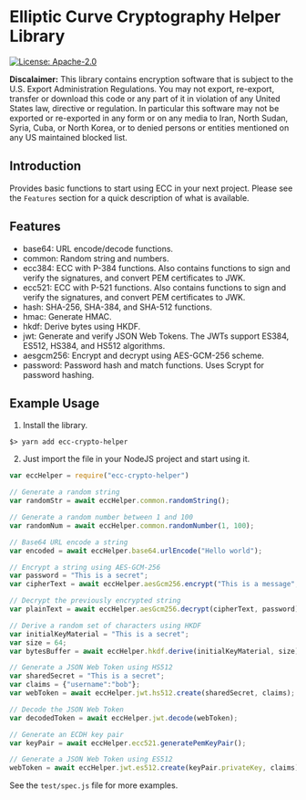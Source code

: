 # Elliptic Curve Cryptography Helper Library

[![License: Apache-2.0](https://img.shields.io/badge/License-Apache--2.0-blue.svg)](https://opensource.org/licenses/Apache-2.0)

**Discalaimer:** This library contains encryption software that is subject to 
the U.S. Export Administration Regulations. You may not export, re-export, 
transfer or download this code or any part of it in violation of any United 
States law, directive or regulation. In particular this software may not be 
exported or re-exported in any form or on any media to Iran, North Sudan, 
Syria, Cuba, or North Korea, or to denied persons or entities mentioned on any 
US maintained blocked list.

## Introduction
Provides basic functions to start using ECC in your next project. Please see
the `Features` section for a quick description of what is available. 

## Features

- base64: URL encode/decode functions.
- common: Random string and numbers.
- ecc384: ECC with P-384 functions. Also contains functions to sign and verify
          the signatures, and convert PEM certificates to JWK.
- ecc521: ECC with P-521 functions. Also contains functions to sign and verify
          the signatures, and convert PEM certificates to JWK.
- hash: SHA-256, SHA-384, and SHA-512 functions.
- hmac: Generate HMAC.
- hkdf: Derive bytes using HKDF.
- jwt: Generate and verify JSON Web Tokens. The JWTs support ES384, ES512, 
       HS384, and HS512 algorithms.
- aesgcm256: Encrypt and decrypt using AES-GCM-256 scheme.
- password: Password hash and match functions. Uses Scrypt for password hashing.

## Example Usage

1. Install the library.

```
$> yarn add ecc-crypto-helper
```

2. Just import the file in your NodeJS project and start using it.

```javascript
var eccHelper = require("ecc-crypto-helper")

// Generate a random string
var randomStr = await eccHelper.common.randomString();

// Generate a random number between 1 and 100
var randomNum = await eccHelper.common.randomNumber(1, 100);

// Base64 URL encode a string
var encoded = await eccHelper.base64.urlEncode("Hello world");

// Encrypt a string using AES-GCM-256
var password = "This is a secret";
var cipherText = await eccHelper.aesGcm256.encrypt("This is a message", password);

// Decrypt the previously encrypted string
var plainText = await eccHelper.aesGcm256.decrypt(cipherText, password);

// Derive a random set of characters using HKDF
var initialKeyMaterial = "This is a secret";
var size = 64;
var bytesBuffer = await eccHelper.hkdf.derive(initialKeyMaterial, size);

// Generate a JSON Web Token using HS512
var sharedSecret = "This is a secret";
var claims = {"username":"bob"};
var webToken = await eccHelper.jwt.hs512.create(sharedSecret, claims);

// Decode the JSON Web Token
var decodedToken = await eccHelper.jwt.decode(webToken);

// Generate an ECDH key pair
var keyPair = await eccHelper.ecc521.generatePemKeyPair();

// Generate a JSON Web Token using ES512
webToken = await eccHelper.jwt.es512.create(keyPair.privateKey, claims);
```

See the `test/spec.js` file for more examples.
